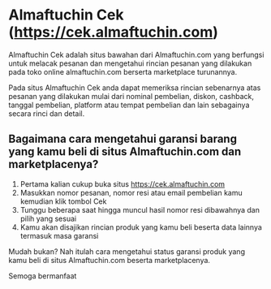 # Almaftuchin Cek (https://cek.almaftuchin.com)
Almaftuchin Cek adalah situs bawahan dari Almaftuchin.com yang berfungsi untuk melacak pesanan dan mengetahui rincian pesanan yang dilakukan pada toko online almaftuchin.com berserta marketplace turunannya.

Pada situs Almaftuchin Cek anda dapat memeriksa rincian sebenarnya atas pesanan yang dilakukan mulai dari nominal pembelian, diskon, cashback, tanggal pembelian, platform atau tempat pembelian dan lain sebagainya secara rinci dan detail.

## Bagaimana cara mengetahui garansi barang yang kamu beli di situs Almaftuchin.com dan marketplacenya?

1. Pertama kalian cukup buka situs https://cek.almaftuchin.com
2. Masukkan nomor pesanan, nomor resi atau email pembelian kamu kemudian klik tombol Cek
3. Tunggu beberapa saat hingga muncul hasil nomor resi dibawahnya dan pilih yang sesuai
4. Kamu akan disajikan rincian produk yang kamu beli beserta data lainnya termasuk masa garansi

Mudah bukan? Nah itulah cara mengetahui status garansi produk yang kamu beli di situs Almaftuchin.com beserta marketplacenya.


Semoga bermanfaat
